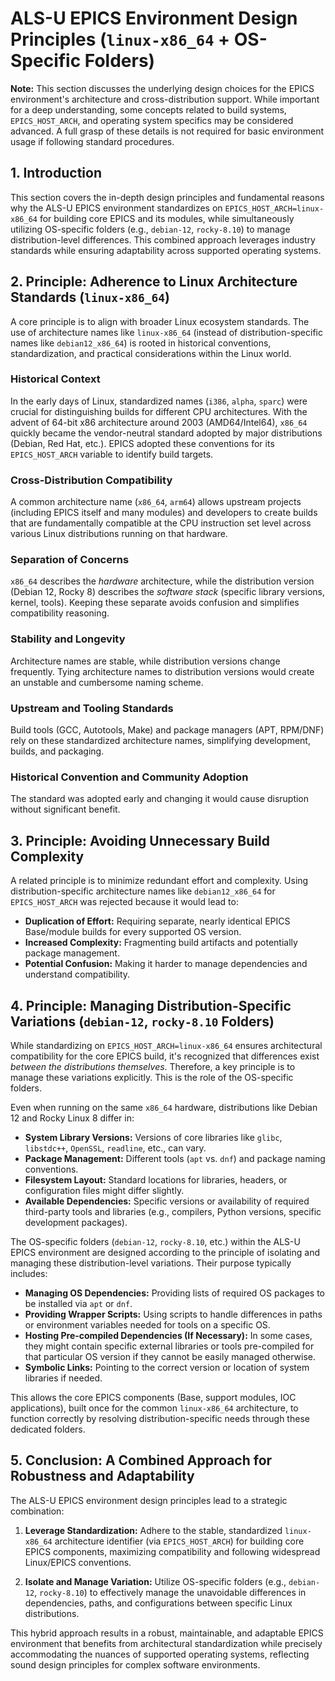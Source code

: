 # ALS-U EPICS Environment Design Principles (`linux-x86_64` + OS-Specific Folders)

**Note:** This section discusses the underlying design choices for the EPICS environment's architecture and cross-distribution support. While important for a deep understanding, some concepts related to build systems, `EPICS_HOST_ARCH`, and operating system specifics may be considered advanced. A full grasp of these details is not required for basic environment usage if following standard procedures.

## 1. Introduction

This section covers the in-depth design principles and fundamental reasons why the ALS-U EPICS environment standardizes on `EPICS_HOST_ARCH=linux-x86_64` for building core EPICS and its modules, while simultaneously utilizing OS-specific folders (e.g., `debian-12`, `rocky-8.10`) to manage distribution-level differences. This combined approach leverages industry standards while ensuring adaptability across supported operating systems.

## 2. Principle: Adherence to Linux Architecture Standards (`linux-x86_64`)

A core principle is to align with broader Linux ecosystem standards. The use of architecture names like `linux-x86_64` (instead of distribution-specific names like `debian12_x86_64`) is rooted in historical conventions, standardization, and practical considerations within the Linux world.

### Historical Context
In the early days of Linux, standardized names (`i386`, `alpha`, `sparc`) were crucial for distinguishing builds for different CPU architectures. With the advent of 64-bit x86 architecture around 2003 (AMD64/Intel64), `x86_64` quickly became the vendor-neutral standard adopted by major distributions (Debian, Red Hat, etc.). EPICS adopted these conventions for its `EPICS_HOST_ARCH` variable to identify build targets.

### Cross-Distribution Compatibility
A common architecture name (`x86_64`, `arm64`) allows upstream projects (including EPICS itself and many modules) and developers to create builds that are fundamentally compatible at the CPU instruction set level across various Linux distributions running on that hardware.

### Separation of Concerns
`x86_64` describes the *hardware* architecture, while the distribution version (Debian 12, Rocky 8) describes the *software stack* (specific library versions, kernel, tools). Keeping these separate avoids confusion and simplifies compatibility reasoning.

### Stability and Longevity
Architecture names are stable, while distribution versions change frequently. Tying architecture names to distribution versions would create an unstable and cumbersome naming scheme.

### Upstream and Tooling Standards
Build tools (GCC, Autotools, Make) and package managers (APT, RPM/DNF) rely on these standardized architecture names, simplifying development, builds, and packaging.

### Historical Convention and Community Adoption
The standard was adopted early and changing it would cause disruption without significant benefit.

## 3. Principle: Avoiding Unnecessary Build Complexity

A related principle is to minimize redundant effort and complexity. Using distribution-specific architecture names like `debian12_x86_64` for `EPICS_HOST_ARCH` was rejected because it would lead to:

* **Duplication of Effort:** Requiring separate, nearly identical EPICS Base/module builds for every supported OS version.
* **Increased Complexity:** Fragmenting build artifacts and potentially package management.
* **Potential Confusion:** Making it harder to manage dependencies and understand compatibility.

## 4. Principle: Managing Distribution-Specific Variations (`debian-12`, `rocky-8.10` Folders)

While standardizing on `EPICS_HOST_ARCH=linux-x86_64` ensures architectural compatibility for the core EPICS build, it's recognized that differences exist *between the distributions themselves*. Therefore, a key principle is to manage these variations explicitly. This is the role of the OS-specific folders.

Even when running on the same `x86_64` hardware, distributions like Debian 12 and Rocky Linux 8 differ in:

* **System Library Versions:** Versions of core libraries like `glibc`, `libstdc++`, `OpenSSL`, `readline`, etc., can vary.
* **Package Management:** Different tools (`apt` vs. `dnf`) and package naming conventions.
* **Filesystem Layout:** Standard locations for libraries, headers, or configuration files might differ slightly.
* **Available Dependencies:** Specific versions or availability of required third-party tools and libraries (e.g., compilers, Python versions, specific development packages).

The OS-specific folders (`debian-12`, `rocky-8.10`, etc.) within the ALS-U EPICS environment are designed according to the principle of isolating and managing these distribution-level variations. Their purpose typically includes:

* **Managing OS Dependencies:** Providing lists of required OS packages to be installed via `apt` or `dnf`.
* **Providing Wrapper Scripts:** Using scripts to handle differences in paths or environment variables needed for tools on a specific OS.
* **Hosting Pre-compiled Dependencies (If Necessary):** In some cases, they might contain specific external libraries or tools pre-compiled for that particular OS version if they cannot be easily managed otherwise.
* **Symbolic Links:** Pointing to the correct version or location of system libraries if needed.

This allows the core EPICS components (Base, support modules, IOC applications), built once for the common `linux-x86_64` architecture, to function correctly by resolving distribution-specific needs through these dedicated folders.

## 5. Conclusion: A Combined Approach for Robustness and Adaptability

The ALS-U EPICS environment design principles lead to a strategic combination:

1.  **Leverage Standardization:** Adhere to the stable, standardized `linux-x86_64` architecture identifier (via `EPICS_HOST_ARCH`) for building core EPICS components, maximizing compatibility and following widespread Linux/EPICS conventions.

2.  **Isolate and Manage Variation:** Utilize OS-specific folders (e.g., `debian-12`, `rocky-8.10`) to effectively manage the unavoidable differences in dependencies, paths, and configurations between specific Linux distributions.

This hybrid approach results in a robust, maintainable, and adaptable EPICS environment that benefits from architectural standardization while precisely accommodating the nuances of supported operating systems, reflecting sound design principles for complex software environments.